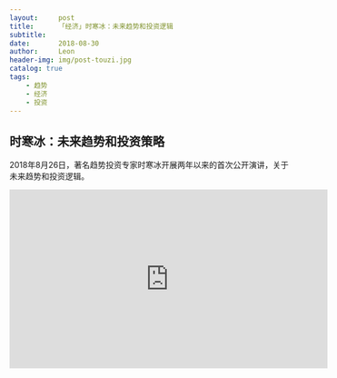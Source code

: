 ```yaml
---
layout:     post
title:      「经济」时寒冰：未来趋势和投资逻辑
subtitle:   
date:       2018-08-30
author:     Leon
header-img: img/post-touzi.jpg
catalog: true
tags:
    - 趋势
    - 经济
    - 投资
---
```

## 时寒冰：未来趋势和投资策略

2018年8月26日，著名趋势投资专家时寒冰开展两年以来的首次公开演讲，关于未来趋势和投资逻辑。

<iframe width="560" height="315" src="https://www.youtube.com/embed/X8NwuLZ-Qnc" frameborder="0" allow="autoplay; encrypted-media" allowfullscreen></iframe>
